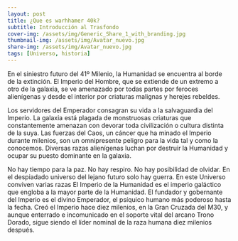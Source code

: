 ```yaml
---
layout: post
title: ¿Que es warhhamer 40k?
subtitle: Introducción al Trasfondo
cover-img: /assets/img/Generic_Share_1_with_branding.jpg
thumbnail-img: /assets/img/Avatar_nuevo.jpg
share-img: /assets/img/Avatar_nuevo.jpg
tags: [Universo, historia]
---
```

En el siniestro futuro del 41º Milenio, la Humanidad se encuentra al borde de la extinción. El Imperio del Hombre, que se extiende de un extremo a otro de la galaxia, se ve amenazado por todas partes por feroces alienígenas y desde el interior por criaturas malignas y herejes rebeldes.

Los servidores del Emperador consagran su vida a la salvaguardia del Imperio. La galaxia está plagada de monstruosas criaturas que constantemente amenazan con devorar toda civilización o cultura distinta de la suya. Las fuerzas del Caos, un cáncer que ha minado el Imperio durante milenios, son un omnipresente peligro para la vida tal y como la conocemos. Diversas razas alienígenas luchan por destruir la Humanidad y ocupar su puesto dominante en la galaxia.

No hay tiempo para la paz. No hay respiro. No hay posibilidad de olvidar. En el despiadado universo del lejano futuro solo hay guerra.
En este Universo conviven varias razas
El Imperio de la Humanidad es el imperio galáctico que engloba a la mayor parte de la Humanidad. El fundador y gobernante del Imperio es el divino Emperador, el psíquico humano más poderoso hasta la fecha. Creó el Imperio hace diez milenios, en la Gran Cruzada del M30, y aunque enterrado e incomunicado en el soporte vital del arcano Trono Dorado, sigue siendo el líder nominal de la raza humana diez milenios después.
